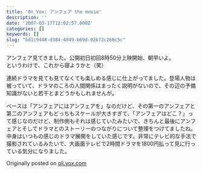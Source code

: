 ```yaml
---
title: 'On Vox: アンフェア the movie'
description: ''
date: '2007-03-17T12:02:57.000Z'
categories: []
keywords: []
slug: "bd1c9448-d384-4849-b69d-02b72c268c5c"
---
```

アンフェア見てきました。公開初日初回8時50分上映開始、朝早いよ。  
というわけで、これから寝ようかと（笑）

連続ドラマを見ても見てなくても楽しめる感じに仕上がってました。登場人物は被っていて、ドラマのころの人間関係はまったく説明がないので、その辺の予備知識がないと若干とまどうかもしれませんが。

ベースは「アンフェアにはアンフェアを」なのだけど、その第一のアンフェアと第二のアンフェアもどっちもスケールが大きすぎて、「アンフェアはどこ？」って感じなのだけど、制作側もそれは感じていたみたいで、きちんと最後にアンフェアとそしてドラマとのストーリーのつながりについて整理をつけてましたね。  
中身はいつもの感じのドラマ展開をしていた感じです。非常にテレビ的な手法で撮影されているみたいで、大画面テレビで2時間ドラマを1800円払って見に行っている気分になりました。

Originally posted on [qli.vox.com](http://qli.vox.com/library/post/%E3%82%A2%E3%83%B3%E3%83%95%E3%82%A7%E3%82%A2-the-movie.html)